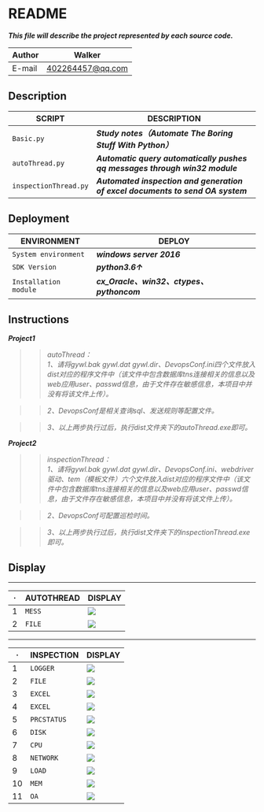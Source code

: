 README
==============
***This file will describe the project represented by each source code.***

|Author|Walker|
|---|---
|E-mail|402264457@qq.com


## Description
|SCRIPT|DESCRIPTION|
|----|-----|
|`Basic.py`|***Study notes（Automate The Boring Stuff With Python）***|
|`autoThread.py`|___Automatic query automatically pushes qq messages through win32 module___|
|`inspectionThread.py`|___Automated inspection and generation of excel documents to send OA system___|  


## Deployment
|ENVIRONMENT|DEPLOY|
|----|-----|
|`System environment`|***windows server 2016***|
|`SDK Version`|___python3.6↑___|
|`Installation module`|___cx_Oracle、win32、ctypes、pythoncom___|       
  
  
 ## Instructions
***Project1***   
>>*autoThread：*  
>>*1、请将gywl.bak gywl.dat gywl.dir、DevopsConf.ini四个文件放入dist对应的程序文件中（该文件中包含数据库tns连接相关的信息以及web应用user、passwd信息，由于文件存在敏感信息，本项目中并没有将该文件上传）。*  

>>*2、DevopsConf是相关查询sql、发送规则等配置文件。*  

>>*3、以上两步执行过后，执行dist文件夹下的autoThread.exe即可。*    
  
  
***Project2***  
>>*inspectionThread：*  
>>*1、请将gywl.bak gywl.dat gywl.dir、DevopsConf.ini、webdriver驱动、tem（模板文件）六个文件放入dist对应的程序文件中（该文件中包含数据库tns连接相关的信息以及web应用user、passwd信息，由于文件存在敏感信息，本项目中并没有将该文件上传）。*  

>>*2、DevopsConf可配置巡检时间。*  

>>*3、以上两步执行过后，执行dist文件夹下的inspectionThread.exe即可。*   


## Display  
**********
|·|AUTOTHREAD|DISPLAY|
|---|---|----
|1|`MESS`|![](https://github.com/walkeradmin/Pub/blob/master/Dispic/query_sendqq_log_1.png)
|2|`FILE`|![](https://github.com/walkeradmin/Pub/blob/master/Dispic/query_sendqq_log_2.png)  

********
|·|INSPECTION|DISPLAY|
|---|---|----
|1|`LOGGER`|![](https://github.com/walkeradmin/Pub/blob/master/Dispic/autoins_excel_send_0.png)
|2|`FILE`|![](https://github.com/walkeradmin/Pub/blob/master/Dispic/autoins_excel_send_1.0.png)
|3|`EXCEL`|![](https://github.com/walkeradmin/Pub/blob/master/Dispic/autoins_excel_send_1.png)  
|4|`EXCEL`|![](https://github.com/walkeradmin/Pub/blob/master/Dispic/autoins_excel_send_2.png)
|5|`PRCSTATUS`|![](https://github.com/walkeradmin/Pub/blob/master/Dispic/autoins_excel_send_3.png)
|6|`DISK`|![](https://github.com/walkeradmin/Pub/blob/master/Dispic/autoins_excel_send_4.png)
|7|`CPU`|![](https://github.com/walkeradmin/Pub/blob/master/Dispic/autoins_excel_send_5.png)
|8|`NETWORK`|![](https://github.com/walkeradmin/Pub/blob/master/Dispic/autoins_excel_send_6.png)
|9|`LOAD`|![](https://github.com/walkeradmin/Pub/blob/master/Dispic/autoins_excel_send_7.png)
|10|`MEM`|![](https://github.com/walkeradmin/Pub/blob/master/Dispic/autoins_excel_send_8.png)
|11|`OA`|![](https://github.com/walkeradmin/Pub/blob/master/Dispic/autoins_excel_send_9.png)